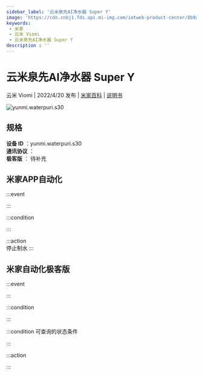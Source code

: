 ```yaml
---
sidebar_label: '云米泉先AI净水器 Super Y'
image: 'https://cdn.cnbj1.fds.api.mi-img.com/iotweb-product-center/8b9aa6958d411f3de4ebfff9676b2e12_1649322397533.png?GalaxyAccessKeyId=AKVGLQWBOVIRQ3XLEW&Expires=9223372036854775807&Signature=UCURHK+xtXJbf7XCZBr/6NbqDDc='
keywords: 
 - 米家
 - 云米 Viomi
 - 云米泉先AI净水器 Super Y
description : ''
---
```

# 云米泉先AI净水器 Super Y

云米 Viomi | 2022/4/20 发布 | [米家百科](https://home.mi.com/webapp/content/baike/product/index.html?model=yunmi.waterpuri.s30) | [说明书](https://home.mi.com/views/introduction.html?model=yunmi.waterpuri.s30&region=cn)

![yunmi.waterpuri.s30](https://cdn.cnbj1.fds.api.mi-img.com/iotweb-product-center/8b9aa6958d411f3de4ebfff9676b2e12_1649322397533.png?GalaxyAccessKeyId=AKVGLQWBOVIRQ3XLEW&Expires=9223372036854775807&Signature=UCURHK+xtXJbf7XCZBr/6NbqDDc=)

## 规格  
> 
**设备 ID** ：yunmi.waterpuri.s30  
**通讯协议** ：  
**极客版**  ： 待补充 


## 米家APP自动化  

:::event  

:::

:::condition  

:::

:::action   
停止制水
:::

## 米家自动化极客版  

:::event  

:::

:::condition  

:::

:::condition 可查询的状态条件  

:::

:::action  

:::

        
